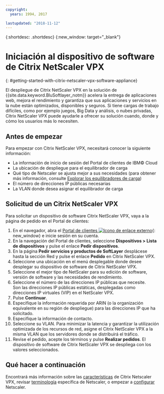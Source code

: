 ```yaml
---
copyright:
  years: 1994, 2017
  
lastupdated: "2018-11-12"
---
```


{:shortdesc: .shortdesc}
{:new_window: target="_blank"}

# Iniciación al dispositivo de software de Citrix NetScaler VPX
{: #getting-started-with-citrix-netscaler-vpx-software-appliance}

El despliegue de Citrix NetScaler VPX en la solución de {{site.data.keyword.BluSoftlayer_notm}} acelera la entrega de aplicaciones web, mejora el rendimiento y garantiza que sus aplicaciones y servicios en la nube están optimizados, disponibles y seguros. Si tiene cargas de trabajo difíciles, como por ejemplo juegos, Big Data y análisis, o nubes privadas, Citrix NetScaler VPX puede ayudarle a ofrecer su solución cuando, donde y cómo los usuarios más lo necesiten.

## Antes de empezar
Para empezar con Citrix NetScaler VPX, necesitará conocer la siguiente información:

* La información de inicio de sesión del Portal de clientes de IBM© Cloud
* La ubicación de despliegue para el equilibrador de carga
* Qué tipo de Netscaler se ajusta mejor a sus necesidades (para obtener más información, consulte [Explorar los equilibradores de carga](/docs/infrastructure/loadbalancer-service?topic=loadbalancer-service-explore))
* El número de direcciones IP públicas necesarias
* La VLAN donde desea asignar el equilibrador de carga

## Solicitud de un Citrix NetScaler VPX

Para solicitar un dispositivo de software Citrix NetScaler VPX, vaya a la página de pedido en el Portal de clientes:

1. En el navegador, abra el [Portal de clientes ![Icono de enlace externo](../../icons/launch-glyph.svg "Icono de enlace externo")](https://control.softlayer.com/){: new_window} e inicie sesión en su cuenta.
2. En la navegación del Portal de clientes, seleccione **Dispositivos > Lista de dispositivos** y pulse el enlace **Pedir dispositivos**. 
3. En la página **Pedir servicios y productos de SoftLayer** desplácese hasta la sección Red y pulse el enlace **Pedido** en Citrix NetScaler VPX.
4. Seleccione una ubicación en el menú desplegable donde desee desplegar su dispositivo de software de Citrix NetScaler VPX.  
5. Seleccione el mejor tipo de NetScaler para su edición de software, versión de software y las necesidades de rendimiento. 
6. Seleccione el número de las direcciones IP públicas que necesite.  
	Son las direcciones IP públicas estáticas, desplegadas como direcciones IP virtuales (VIP) en el NetScaler VPX.
7. Pulse **Continuar**.
8. Especifique la información requerida por ARIN (o la organización equivalente en su región de despliegue) para las direcciones IP que ha solicitado.
9. Especifique la información de contacto. 
10. Seleccione su VLAN. 
	Para minimizar la latencia y garantizar la utilización optimizada de los recursos de red, asigne el Citrix NetScaler VPX a la misma VLAN que los servidores donde se distribuirá el tráfico. 
11. Revise el pedido, acepte los términos y pulse **Realizar pedidos**. El dispositivo de software de Citrix NetScaler VPX se despliega con los valores seleccionados. 

## Qué hacer a continuación

Encontrará más información sobre las [características](/docs/infrastructure/citrix-netscaler-vpx?topic=citrix-netscaler-vpx-about-citrix-netscaler-vpx) de Citrix Netscaler VPX, revisar [terminología](/docs/infrastructure/citrix-netscaler-vpx?topic=citrix-netscaler-vpx-citrix-netscaler-vpx-terminology) específica de Netscaler, o empezar a [configurar](/docs/infrastructure/citrix-netscaler-vpx?topic=citrix-netscaler-vpx-basic-load-balancing-configuration) Netscaler.
